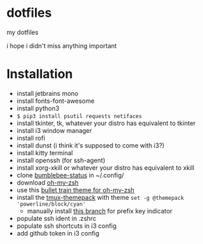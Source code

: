 # dotfiles
my dotfiles

i hope i didn't miss anything important

# Installation
- install jetbrains mono
- install fonts-font-awesome
- install python3
- `` $ pip3 install psutil requests netifaces ``
- install tkinter, tk, whatever your distro has equivalent to tkinter
- install i3 window manager
- install rofi
- install dunst (i think it's supposed to come with i3?)
- install kitty terminal
- install openssh (for ssh-agent)
- install xorg-xkill or whatever your distro has equivalent to xkill
- clone [bumblebee-status](https://github.com/tobi-wan-kenobi/bumblebee-status) in ~/.config/
- download [oh-my-zsh](https://github.com/ohmyzsh/ohmyzsh)
- use this [bullet train theme for oh-my-zsh](https://github.com/caiogondim/bullet-train.zsh)
- install the [tmux-themepack](https://github.com/jimeh/tmux-themepack) with theme ``set -g @themepack 'powerline/block/cyan'``
  - manually install [this branch](https://github.com/jimeh/tmux-themepack/pull/34/commits/06a63f4118dbc2eab18931bcdb0a3839a2d039fa) for prefix key indicator
- populate ssh ident in .zshrc
- populate ssh shortcuts in i3 config
- add github token in i3 config
